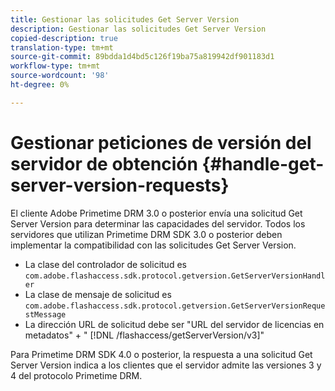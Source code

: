 ```yaml
---
title: Gestionar las solicitudes Get Server Version
description: Gestionar las solicitudes Get Server Version
copied-description: true
translation-type: tm+mt
source-git-commit: 89bdda1d4bd5c126f19ba75a819942df901183d1
workflow-type: tm+mt
source-wordcount: '98'
ht-degree: 0%

---
```



# Gestionar peticiones de versión del servidor de obtención {#handle-get-server-version-requests}

El cliente Adobe Primetime DRM 3.0 o posterior envía una solicitud Get Server Version para determinar las capacidades del servidor. Todos los servidores que utilizan Primetime DRM SDK 3.0 o posterior deben implementar la compatibilidad con las solicitudes Get Server Version.

* La clase del controlador de solicitud es `com.adobe.flashaccess.sdk.protocol.getversion.GetServerVersionHandler`
* La clase de mensaje de solicitud es `com.adobe.flashaccess.sdk.protocol.getversion.GetServerVersionRequestMessage`
* La dirección URL de solicitud debe ser &quot;URL del servidor de licencias en metadatos&quot; + &quot; [!DNL /flashaccess/getServerVersion/v3]&quot;

Para Primetime DRM SDK 4.0 o posterior, la respuesta a una solicitud Get Server Version indica a los clientes que el servidor admite las versiones 3 y 4 del protocolo Primetime DRM.
